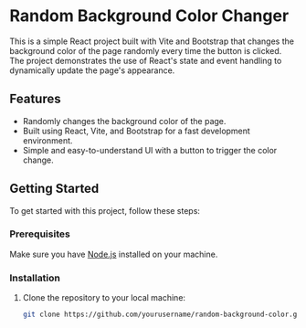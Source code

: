 # Random Background Color Changer

This is a simple React project built with Vite and Bootstrap that changes the background color of the page randomly every time the button is clicked. The project demonstrates the use of React's state and event handling to dynamically update the page's appearance.

## Features

- Randomly changes the background color of the page.
- Built using React, Vite, and Bootstrap for a fast development environment.
- Simple and easy-to-understand UI with a button to trigger the color change.

## Getting Started

To get started with this project, follow these steps:

### Prerequisites

Make sure you have [Node.js](https://nodejs.org/) installed on your machine.

### Installation

1. Clone the repository to your local machine:

   ```bash
   git clone https://github.com/yourusername/random-background-color.git
